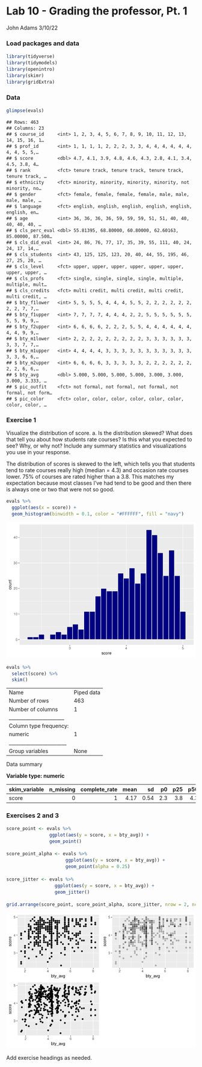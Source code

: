 Lab 10 - Grading the professor, Pt. 1
================
John Adams
3/10/22

### Load packages and data

``` r
library(tidyverse) 
library(tidymodels)
library(openintro)
library(skimr)
library(gridExtra)
```

### Data

``` r
glimpse(evals)
```

    ## Rows: 463
    ## Columns: 23
    ## $ course_id     <int> 1, 2, 3, 4, 5, 6, 7, 8, 9, 10, 11, 12, 13, 14, 15, 16, 1…
    ## $ prof_id       <int> 1, 1, 1, 1, 2, 2, 2, 3, 3, 4, 4, 4, 4, 4, 4, 4, 4, 5, 5,…
    ## $ score         <dbl> 4.7, 4.1, 3.9, 4.8, 4.6, 4.3, 2.8, 4.1, 3.4, 4.5, 3.8, 4…
    ## $ rank          <fct> tenure track, tenure track, tenure track, tenure track, …
    ## $ ethnicity     <fct> minority, minority, minority, minority, not minority, no…
    ## $ gender        <fct> female, female, female, female, male, male, male, male, …
    ## $ language      <fct> english, english, english, english, english, english, en…
    ## $ age           <int> 36, 36, 36, 36, 59, 59, 59, 51, 51, 40, 40, 40, 40, 40, …
    ## $ cls_perc_eval <dbl> 55.81395, 68.80000, 60.80000, 62.60163, 85.00000, 87.500…
    ## $ cls_did_eval  <int> 24, 86, 76, 77, 17, 35, 39, 55, 111, 40, 24, 24, 17, 14,…
    ## $ cls_students  <int> 43, 125, 125, 123, 20, 40, 44, 55, 195, 46, 27, 25, 20, …
    ## $ cls_level     <fct> upper, upper, upper, upper, upper, upper, upper, upper, …
    ## $ cls_profs     <fct> single, single, single, single, multiple, multiple, mult…
    ## $ cls_credits   <fct> multi credit, multi credit, multi credit, multi credit, …
    ## $ bty_f1lower   <int> 5, 5, 5, 5, 4, 4, 4, 5, 5, 2, 2, 2, 2, 2, 2, 2, 2, 7, 7,…
    ## $ bty_f1upper   <int> 7, 7, 7, 7, 4, 4, 4, 2, 2, 5, 5, 5, 5, 5, 5, 5, 5, 9, 9,…
    ## $ bty_f2upper   <int> 6, 6, 6, 6, 2, 2, 2, 5, 5, 4, 4, 4, 4, 4, 4, 4, 4, 9, 9,…
    ## $ bty_m1lower   <int> 2, 2, 2, 2, 2, 2, 2, 2, 2, 3, 3, 3, 3, 3, 3, 3, 3, 7, 7,…
    ## $ bty_m1upper   <int> 4, 4, 4, 4, 3, 3, 3, 3, 3, 3, 3, 3, 3, 3, 3, 3, 3, 6, 6,…
    ## $ bty_m2upper   <int> 6, 6, 6, 6, 3, 3, 3, 3, 3, 2, 2, 2, 2, 2, 2, 2, 2, 6, 6,…
    ## $ bty_avg       <dbl> 5.000, 5.000, 5.000, 5.000, 3.000, 3.000, 3.000, 3.333, …
    ## $ pic_outfit    <fct> not formal, not formal, not formal, not formal, not form…
    ## $ pic_color     <fct> color, color, color, color, color, color, color, color, …

### Exercise 1

Visualize the distribution of score. a. Is the distribution skewed? What
does that tell you about how students rate courses? Is this what you
expected to see? Why, or why not? Include any summary statistics and
visualizations you use in your response.

The distribution of scores is skewed to the left, which tells you that
students tend to rate courses really high (median = 4.3) and occasion
rate courses lower. 75% of courses are rated higher than a 3.8. This
matches my expectation because most classes I’ve had tend to be good and
then there is always one or two that were not so good.

``` r
evals %>%
  ggplot(aes(x = score)) +
  geom_histogram(binwidth = 0.1, color = "#FFFFFF", fill = "navy")
```

![](Lab-10-Grading-the-professor_pt_1_files/figure-gfm/exercise%201-1.png)<!-- -->

``` r
evals %>%
  select(score) %>%
  skim()
```

|                                                  |            |
|:-------------------------------------------------|:-----------|
| Name                                             | Piped data |
| Number of rows                                   | 463        |
| Number of columns                                | 1          |
| \_\_\_\_\_\_\_\_\_\_\_\_\_\_\_\_\_\_\_\_\_\_\_   |            |
| Column type frequency:                           |            |
| numeric                                          | 1          |
| \_\_\_\_\_\_\_\_\_\_\_\_\_\_\_\_\_\_\_\_\_\_\_\_ |            |
| Group variables                                  | None       |

Data summary

**Variable type: numeric**

| skim_variable | n_missing | complete_rate | mean |   sd |  p0 | p25 | p50 | p75 | p100 | hist  |
|:--------------|----------:|--------------:|-----:|-----:|----:|----:|----:|----:|-----:|:------|
| score         |         0 |             1 | 4.17 | 0.54 | 2.3 | 3.8 | 4.3 | 4.6 |    5 | ▁▁▅▇▇ |

### Exercises 2 and 3

``` r
score_point <- evals %>%
                ggplot(aes(y = score, x = bty_avg)) +
                geom_point()

score_point_alpha <- evals %>%
                      ggplot(aes(y = score, x = bty_avg)) +
                      geom_point(alpha = 0.25)

score_jitter <- evals %>%
                  ggplot(aes(y = score, x = bty_avg)) +
                  geom_jitter()

grid.arrange(score_point, score_point_alpha, score_jitter, nrow = 2, ncol = 2)
```

![](Lab-10-Grading-the-professor_pt_1_files/figure-gfm/score%20vs%20bty%20avg-1.png)<!-- -->

Add exercise headings as needed.

